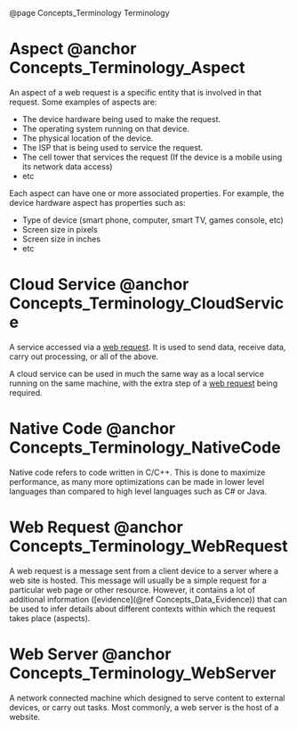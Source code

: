 @page Concepts_Terminology Terminology


# Aspect @anchor Concepts_Terminology_Aspect

An aspect of a web request is a specific entity that is involved in that request. 
Some examples of aspects are:

* The device hardware being used to make the request.
* The operating system running on that device.
* The physical location of the device.
* The ISP that is being used to service the request.
* The cell tower that services the request (If the device is a mobile using its network 
data access)
* etc

Each aspect can have one or more associated properties. For example, the device hardware
aspect has properties such as:

* Type of device (smart phone, computer, smart TV, games console, etc)
* Screen size in pixels
* Screen size in inches
* etc

# Cloud Service @anchor Concepts_Terminology_CloudService

A service accessed via a [web request](@term{WebRequest}). It is used to send data,
receive data, carry out processing, or all of the above.

A cloud service can be used in much the same way as a local service running on the same machine,
with the extra step of a [web request](@term{WebRequest}) being required.


# Native Code @anchor Concepts_Terminology_NativeCode

Native code refers to code written in C/C++. This is done to maximize performance, as many more
optimizations can be made in lower level languages than compared to high level languages such as C# or Java.


# Web Request @anchor Concepts_Terminology_WebRequest

A web request is a message sent from a client device to a server where a web site is hosted.
This message will usually be a simple request for a particular web page or other resource. 
However, it contains a lot of additional information ([evidence](@ref Concepts_Data_Evidence)) 
that can be used to infer details about different contexts within which the request takes 
place (aspects). 

# Web Server @anchor Concepts_Terminology_WebServer

A network connected machine which designed to serve content to external devices, or carry out
tasks. Most commonly, a web server is the host of a website.
